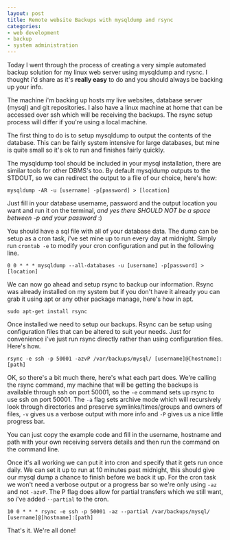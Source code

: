 ```yaml
---
layout: post
title: Remote website Backups with mysqldump and rsync
categories:
- web development
- backup
- system administration
---
```

Today I went through the process of creating a very simple automated backup
solution for my linux web server using mysqldump and rysnc. I thought i'd
share as it's **really easy** to do and you should always be backing up your
info.

The machine i'm backing up hosts my live websites, database server
(mysql) and git repositories. I also have a linux machine at home that can be
accessed over ssh which will be receiving the backups. The rsync setup process
will differ if you're using a local machine.

The first thing to do is to setup mysqldump to output the contents of the
database. This can be fairly system intensive for large databases, but mine is
quite small so it's ok to run and finishes fairly quickly.

The mysqldump tool should be included in your mysql installation, there are
similar tools for other DBMS's too. By default mysqldump outputs to the
STDOUT, so we can redirect the output to a file of our choice, here's
how:

```
mysqldump -AR -u [username] -p[password] > [location]
```

Just fill in your database username, password and the output location you want
and run it on the terminal, *and yes there SHOULD NOT be a space between -p and your password* :)

You should have a sql file with all of your database data.
The dump can be setup as a cron task, i've set mine up to run every day
at midnight. Simply run `crontab -e` to modify your cron configuration and put in
the following line.

```
0 0 * * * mysqldump --all-databases -u [username] -p[password] > [location]
```

We can now go ahead and setup rsync to backup our information. Rsync was
already installed on my system but if you don't have it already you can
grab it using apt or any other package manage, here's how in apt.

```
sudo apt-get install rsync
```

Once installed we need to setup our backups. Rsync can be setup using
configuration files that can be altered to suit your needs. Just for
convenience i've just run rsync directly rather than using configuration
files. Here's how.

```
rsync -e ssh -p 50001 -azvP /var/backups/mysql/ [username]@[hostname]:[path]
```

OK, so there's a bit much there, here's what each part does.
We're calling the rsync command, my machine that will be getting the
backups is available through ssh on port 50001, so the `-e` command sets up rsync
to use ssh on port 50001. The `-a` flag sets archive mode which will recursively
look through directories and preserve symlinks/times/groups and owners of
files, `-v` gives us a verbose output with more info and `-P` gives us a nice
little progress bar.

You can just copy the example code and fill in the username, hostname and path
with your own receiving servers details and then run the command on the command
line.

Once it's all working we can put it into cron and specify that it gets
run once daily. We can set it up to run at 10 minutes past midnight, this
should give our mysql dump a chance to finish before we back it up. For the
cron task we won't need a verbose output or a progress bar so we're
only using `-az` and not `-azvP`. The P flag does allow for partial transfers which
we still want, so i've added `--partial` to the cron.

```
10 0 * * * rsync -e ssh -p 50001 -az --partial /var/backups/mysql/
[username]@[hostname]:[path]
```

That's it. We're all done!

